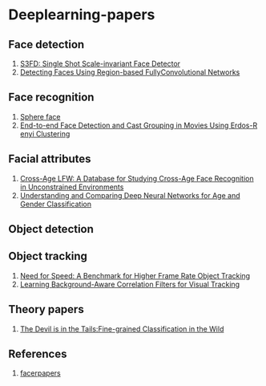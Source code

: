 # Deeplearning-papers

## Face detection 
1. [S3FD: Single Shot Scale-invariant Face Detector](https://arxiv.org/pdf/1708.05237.pdf)
2. [Detecting Faces Using Region-based FullyConvolutional Networks](https://arxiv.org/pdf/1709.05256v2.pdf)

## Face recognition
1. [Sphere face](https://github.com/wy1iu/sphereface)
2. [End-to-end Face Detection and Cast Grouping in Movies Using Erdos-R enyi Clustering](https://people.cs.umass.edu/~elm/papers/Erdos.pdf)

## Facial attributes
1. [Cross-Age LFW: A Database for Studying Cross-Age Face Recognition in Unconstrained Environments](https://arxiv.org/pdf/1708.08197v1)
2. [Understanding and Comparing Deep Neural Networks
for Age and Gender Classification](https://arxiv.org/pdf/1708.07689v1.pdf)
## Object detection

## Object tracking
1. [Need for Speed: A Benchmark for Higher Frame Rate Object Tracking](https://arxiv.org/pdf/1703.05884.pdf)
2. [Learning Background-Aware Correlation Filters for Visual Tracking](https://arxiv.org/pdf/1703.04590.pdf)

## Theory papers
1. [The Devil is in the Tails:Fine-grained Classification in the Wild](https://arxiv.org/pdf/1709.01450v1.pdf)

## References
1. [facerpapers](https://github.com/number9473/nn-algorithm)

